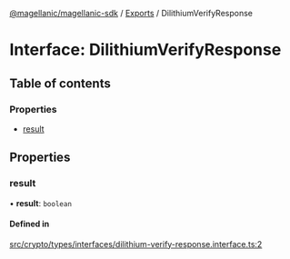 [@magellanic/magellanic-sdk](../README.md) / [Exports](../modules.md) / DilithiumVerifyResponse

# Interface: DilithiumVerifyResponse

## Table of contents

### Properties

- [result](DilithiumVerifyResponse.md#result)

## Properties

### result

• **result**: `boolean`

#### Defined in

[src/crypto/types/interfaces/dilithium-verify-response.interface.ts:2](https://gitlab.com/magellanic/platform/magellanic-ciem/magellanic-ciem-sdk/-/blob/3ca1172/src/crypto/types/interfaces/dilithium-verify-response.interface.ts#L2)
